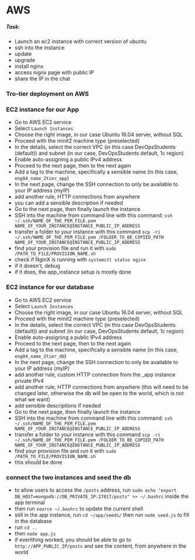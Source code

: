 # AWS
##### Task:
- Launch an ec2 instance with correct version of ubuntu
- ssh into the instance
- update 
- upgrade
- install nginx 
- access nignx page with public IP
- share the IP in the chat

### Tro-tier deployment on AWS

### EC2 instance for our App
- Go to AWS EC2 service
- Select `Launch Instances`
- Choose the right image, in our case Ubuntu 16.04 server, without SQL
- Proceed with the minit2 machine type (preselected)
- In the details, select the correct VPC (in this case DevOpsStudents (default)) and subnet (in our case, DevOpsStudents default, 1c region)
- Enable auto-assigning a public IPv4 address
- Proceed to the next page, then to the next again
- Add a tag to the machine, specifically a sensible name (in this case, `eng84_name_2tier_app`)
- In the next page, change the SSH connection to only be available to your IP address (myIP)
- add another rule, HTTP connections from anywhere
- you can add a sensible description if needed
- Go to the next page, then finally launch the instance
- SSH into the machine from command line with this command: `ssh ~/.ssh/NAME_OF_THE_PEM_FILE.pem NAME_OF_YOUR_INSTANCE@INSTANCE_PUBLIC_IP_ADDRESS`
- transfer a folder to your instance with this command `scp -ri ~/.ssh/NAME_OF_THE_PEM_FILE.pem /FOLDER_TO_BE_COPIED_PATH NAME_OF_YOUR_INSTANCE@INSTANCE_PUBLIC_IP_ADDRESS`
- find your provision file and run it with `sudo /PATH_TO_FILE/PROVISION_NAME.sh`
- check if NginX is running with `systemctl status nginx`
- if it doesn't, debug
- if it does, the app_instance setup is mostly done

### EC2 instance for our database
- Go to AWS EC2 service
- Select `Launch Instances`
- Choose the right image, in our case Ubuntu 16.04 server, without SQL
- Proceed with the minit2 machine type (preselected)
- In the details, select the correct VPC (in this case DevOpsStudents (default)) and subnet (in our case, DevOpsStudents default, 1c region)
- Enable auto-assigning a public IPv4 address
- Proceed to the next page, then to the next again
- Add a tag to the machine, specifically a sensible name (in this case, `eng84_name_2tier_db`)
- In the next page, change the SSH connection to only be available to your IP address (myIP)
- add another rule, custom HTTP connection from the _app instance private IPv4
- add another rule, HTTP connections from anywhere (this will need to be changed later, otherwise the db will be open to the world, which is not what we want)
- add sensible descriptions if needed
- Go to the next page, then finally launch the instance
- SSH into the machine from command line with this command: `ssh ~/.ssh/NAME_OF_THE_PEM_FILE.pem NAME_OF_YOUR_INSTANCE@INSTANCE_PUBLIC_IP_ADDRESS`
- transfer a folder to your instance with this command `scp -ri ~/.ssh/NAME_OF_THE_PEM_FILE.pem /FOLDER_TO_BE_COPIED_PATH NAME_OF_YOUR_INSTANCE@INSTANCE_PUBLIC_IP_ADDRESS`
- find your provision file and run it with `sudo /PATH_TO_FILE/PROVISION_NAME.sh`
- this should be done

### connect the two instances and seed the db
- to allow users to access the `/posts` address, run `sudo echo "export DB_HOST=mongodb://DB_PRIVATE_IP:27017/posts" >> ~/.bashrc` inside the app terminal
- then run `source ~/.bashrc` to update the current shell
- still in the app instance, run `cd ~/app/seeds/` then run `node seed.js` to fill in the database
- run `cd ..`
- then `node app.js`
- if everithing worked, you should be able to go to `http://APP_PUBLIC_IP/posts` and see the content, from anywhere in the world








